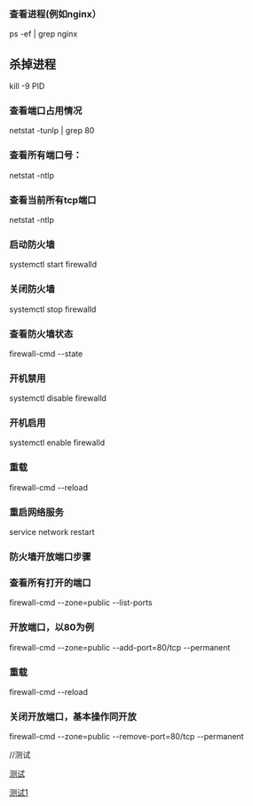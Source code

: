 ### 查看进程(例如nginx）
ps -ef | grep nginx

## 杀掉进程
kill -9 PID

### 查看端口占用情况
netstat -tunlp | grep 80

### 查看所有端口号：
netstat -ntlp

### 查看当前所有tcp端口
netstat -ntlp

### 启动防火墙
systemctl start firewalld

### 关闭防火墙
systemctl stop firewalld 

### 查看防火墙状态
firewall-cmd --state

### 开机禁用
systemctl disable firewalld

### 开机启用
systemctl enable firewalld

### 重载
firewall-cmd --reload

### 重启网络服务
service network restart

### 防火墙开放端口步骤
### 查看所有打开的端口
firewall-cmd --zone=public --list-ports 
### 开放端口，以80为例
firewall-cmd --zone=public --add-port=80/tcp --permanent  
### 重载
firewall-cmd --reload

### 关闭开放端口，基本操作同开放
firewall-cmd --zone=public --remove-port=80/tcp --permanent



//测试

[测试](https://www.csdn.net/)

[测试1](https://support.huaweicloud.com/index.html)

















